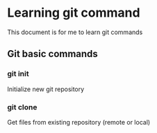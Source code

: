 # Learning git command

This document is for me to learn git commands

## Git basic commands

### git init
Initialize new git repository

### git clone
Get files from existing repository (remote or local)

